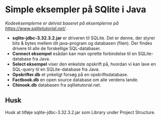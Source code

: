 # Simple eksempler på SQlite i Java
*Kodeeksemplerne er delvist baseret på eksemplerne på https://www.sqlitetutorial.net/ .*

- **sqlite-jdbc-3.32.3.2.jar** er driveren til SQLite. Det er denne, der styrer bits & bytes mellem dit java-program og databasen (filen). Der findes drivere til alle de forskellige SQL-databaser.
- **Connect eksempel** esådan kan man oprette forbindelse til en SQLite-database fra Java.
- **Select eksempel** viser den enkelste opskrift på, hvordan vi kan lave en SQL-query til en SQLite-database fra Java.
- **Opskrifter.db** et ynkeligt forsøg på en opskriftsdatabase.
- **Factbook.db** en open source database om alle verdens lande.
- **Chinook.db** databasen fra sqlitetutorial.net.



## Husk
Husk at tilføje sqlite-jdbc-3.32.3.2.jar som Library under Project Structure. 
